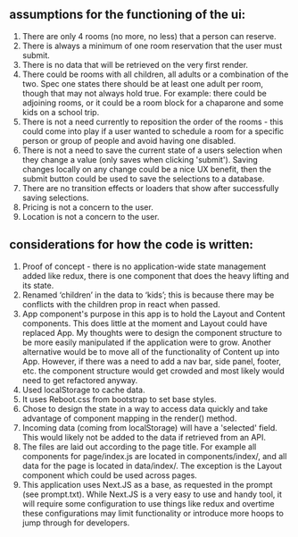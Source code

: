 ## assumptions for the functioning of the ui:
1) There are only 4 rooms (no more, no less) that a person can reserve.
2) There is always a minimum of one room reservation that the user must submit.
3) There is no data that will be retrieved on the very first render.
4) There could be rooms with all children, all adults or a combination of the two. Spec one states there should be at least one adult per room, though that may not always hold true. For example: there could be adjoining rooms, or it could be a room block for a chaparone and some kids on a school trip.
5) There is not a need currently to reposition the order of the rooms - this could come into play if a user wanted to schedule a room for a specific person or group of people and avoid having one disabled.
6) There is not a need to save the current state of a users selection when they change a value (only saves when clicking 'submit'). Saving changes locally on any change could be a nice UX benefit, then the submit button could be used to save the selections to a database. 
7) There are no transition effects or loaders that show after successfully saving selections.
8) Pricing is not a concern to the user.
9) Location is not a concern to the user.

## considerations for how the code is written:
1) Proof of concept - there is no application-wide state management added like redux, there is one component that does the heavy lifting and its state. 
2) Renamed ‘children’ in the data to ‘kids’; this is because there may be conflicts with the children prop in react when passed.
3) App component's purpose in this app is to hold the Layout and Content components. This does little at the moment and Layout could have replaced App. My thoughts were to design the component structure to be more easily manipulated if the application were to grow. Another alternative would be to move all of the functionality of Content up into App. However, if there was a need to add a nav bar, side panel, footer, etc. the component structure would get crowded and most likely would need to get refactored anyway.
4) Used localStorage to cache data.
5) It uses Reboot.css from bootstrap to set base styles.
6) Chose to design the state in a way to access data quickly and take advantage of component mapping in the render() method.
7) Incoming data (coming from localStorage) will have a 'selected' field. This would likely not be added to the data if retrieved from an API.
8) The files are laid out according to the page title. For example all components for page/index.js are located in components/index/, and all data for the page is located in data/index/. The exception is the Layout component which could be used across pages.
9) This application uses Next.JS as a base, as requested in the prompt (see prompt.txt). While Next.JS is a very easy to use and handy tool, it will require some configuration to use things like redux and overtime these configurations may limit functionality or introduce more hoops to jump through for developers.